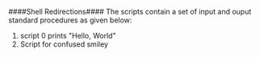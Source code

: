 ####Shell Redirections####
The scripts contain a set of input and ouput standard procedures as given below:
1. script 0 prints "Hello, World"
2. Script for confused smiley


